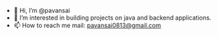 - 👋 Hi, I’m @pavansai
- 👀 I’m interested in building projects on java and backend applications.
- 📫 How to reach me mail: pavansai0813@gmail.com


<!---
pavansai/pavansai is a ✨ special ✨ repository because its `README.md` (this file) appears on your GitHub profile.
You can click the Preview link to take a look at your changes.
--->
